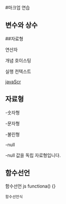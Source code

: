 #마크업 연습

## 변수와 상수


##자료형

연산자

개념
호이스팅

실행 컨텍스트

[javaScr]()





##  자료형

-숫자형

-문자형

-불린형

-null
 
  -null 값을 독립 자료형입니다.

  ## 함수선언

  함수선언
     js
       functiona() {}

    함수선언식